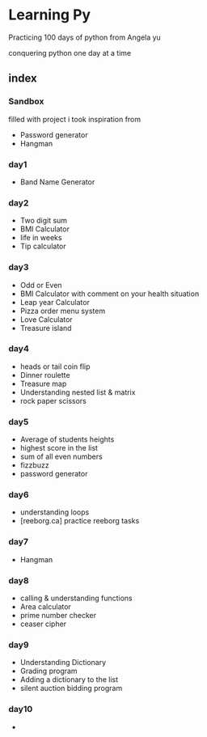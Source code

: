# Learning Py

Practicing 100 days of python from Angela yu

conquering python one day at a time

## index

### Sandbox
filled with project i took inspiration from

- Password generator
- Hangman

### day1
- Band Name Generator

### day2
- Two digit sum
- BMI Calculator
- life in weeks
- Tip calculator

### day3
- Odd or Even
- BMI Calculator with comment on your health situation
- Leap year Calculator
- Pizza order menu system
- Love Calculator
- Treasure island

### day4
- heads or tail coin flip
- Dinner roulette
- Treasure map
- Understanding nested list & matrix
- rock paper scissors

### day5
- Average of students heights
- highest score in the list
- sum of all even numbers
- fizzbuzz
- password generator

### day6
- understanding loops
- [reeborg.ca] practice reeborg tasks

### day7
- Hangman

### day8
- calling & understanding functions
- Area calculator
- prime number checker
- ceaser cipher

### day9
- Understanding Dictionary
- Grading program
- Adding a dictionary to the list
- silent auction bidding program

### day10
-